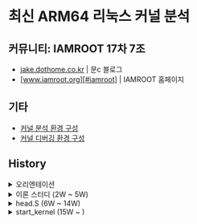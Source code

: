 # 최신 ARM64 리눅스 커널 분석

## 커뮤니티: IAMROOT 17차 7조

* [jake.dothome.co.kr][#moonc] | 문c 블로그
* [www.iamroot.org][#iamroot] | IAMROOT 홈페이지

[#iamroot]: http://www.iamroot.org
[#moonc]: http://jake.dothome.co.kr

## 기타

* [커널 분석 환경 구성](https://www.notion.so/chaoxifer/39d4558faccf499591258b010b6aac28)
* [커널 디버깅 환경 구성](https://github.com/seokbeomKim/iamroot_17th_B/tree/master/aarch64_dev)

## History

<details><summary>오리엔테이션</summary>
<p>

### 1주차

* 2020.08.22, 온라인 세션 (with Zoom)
* [오리엔테이션](./20200822/orientation.md)

</p>
</details>

<details><summary>이론 스터디 (2W ~ 5W)</summary>
<p>
### 2주차

* 2020.08.23, 온라인 세션 (with Zoom)
* ~p153, 태스크 관리 및 메모리 관리
* 스터디 방식 논의

  * 차주 3장, 4장 내용으로 토의 또는 궁금한 내용 정리해올 것

  * 앞으로 매 장절 끝날 때마다 논의하고 넘어가는 것으로 방식 논의

### 3주차

* 2020.09.05, 온라인 세션 (with Zoom)
* 3장 예제 파일 실습

  * [예제 파일 참고](./20200905/chapter_3)

* TO-DO

  * QEMU & Ftrace 이용한 시스템콜 예제 확인

  * 코드로 알아보는 ARM 리눅스 커널 - 1장

### 4주차

* 2020.09.12, 온라인 세션 (with Zoom)

* System Call 구현 실습 ([예제 파일 참고](./20200912/))

  * [환경 구성 가이드(Arm64 커널 & QEMU)](https://www.notion.so/chaoxifer/buildroot-qemu-c115e67902c7490f93c011efa0653b54)

* <<코드로 알아보는 ARM 리눅스 커널>>

  * (~p26) 1.4.4 캐시 일관성의 두 가지 관점

### 5주차

* 2020.09.19, 온라인 세션 (with Zoom)

* <<코드로 알아보는 ARM 리눅스 커널>>

  * (~p52) 1.7.4 버스 프로토콜과 캐시 일관성 인터커넥트

</p>
</details>

<details><summary>head.S (6W ~ 14W)</summary>
<p>

### 6주차

* 2020.09.26, 온라인 세션 (with Zoom)

* Kernel 소스 분석: head.S

  * 커널 및 U-Boot 부트로더 이용한 소스 코드 분석
  * 2.1 ~ 2.1.3 (CPU 부트 모드 저장)
  * Kernel (v5.8.11)
  * U-Boot (master: 1da91d9bcd6e5ef046c1df0d373d0df87b1e8a72)

* 분석 소스코드: https://github.com/seokbeomKim/iamroot_17th_group7/tree/20200926
* 추석 연휴인 관계로 다음 스터디는 10/10일에 진행됩니다.

* 부트로더(u-boot)에서 EFI pe entry 부분을 설정 및 파싱
  - [EFI boot from u-boot to kernel
    start-point](https://github.com/seokbeomKim/iamroot_17th_group7/blob/kernel/Documentation/iamroot/set_efi_pe_before_kernel_start.org)

### 8주차

* 2020.10.10, 온라인 세션 (with Zoom)

* <<코드로 알아보는 ARM 리눅스 커널>>

  * 2.1.4 페이지 테이블 생성

* head.S 에서 사용하는 기본 ARM 어셈블리 언어 재확인

  * 주요 ARM64 어셈블리 명령어: https://courses.cs.washington.edu/courses/cse469/18wi/Materials/arm64.pdf

* 차주에 아래 내용으로 진행하겠습니다.

  * 커널 분석 환경 구성
  * head.S 내에서 사용하는 매크로 분석
  * 2.1.4 페이지 테이블 생성

### 9주차

* 2020.10.17, 온라인 세션 (with Zoom)

* head.S 에서 사용하는 기본 ARM 어셈블리 및 매크로 분석

  * preserve_boot_args (head.S)
  * __inval_dcache_area (cache.S)
  * read_ctr 매크로
	* alternative_if_not 관련 내용으로 분석
	  - http://jake.dothome.co.kr/alternative/
	* CPU capability
	  - http://jake.dothome.co.kr/cpucaps64/

### 10주차

* 2020.10.21, 온라인 세션 (with Zoom)

### 11주차

* 2020.10.31, 온라인 세션 (with Zoom)
* __create_page_tables 분석
  * init_pg_dir, idmap_pg_dir 초기화
* 다음주 토의 내용
  * idmap 에서 VA_BITS < 48 일 때 additional translation level 조정에 대해 토의

### 12주차

* 2020.11.07, 온라인 세션 (with Zoom)
* create_page_tables 리뷰
* __cpu_setup 분석
* __primary_switch (__enable_mmu, __relocate_kernel RELR relocation apply 직전 까지 진행)
* 다음 주 토의 내용
 * __create_page_tables create_table_entry의 이해.
 * __enable_mmu 내부
   * phys_to_ttbr 매크로CONFIG_ARM64_PA_BITS_52 가 적용 될 때의 동작 이해
   * offset_to_ttbr1 매크로CONFIG_ARM64_VA_BITS_52가 적용 될 때의 동작 이해

### 13주차

* 2020.11.14, 온라인 세션 (with Zoom)
  * __relocate_kernel 내 RELR relocations
  * __primary_switched 내 __pi_memset 까지 진행

* 다음 주 진행 내용
  * KASAN 개념
  * kasan_early_init 부터 start_kernel
  * BPF 실습

* 향후 스터디 시작 후/저녁 식사 후/스터디 마무리 시간에 자유롭게
  질의하는 시간을 갖고자 합니다. 이미 진행한 내용에 대해서도 자유롭게
  질문해 주셔도 되니 진도 상황에 관계없이 자유롭게 얘기해주세요

### 14주차

* 2020.11.21, 온라인 세션 (with Zoom)
  * PLT & GOT
	* https://bpsecblog.wordpress.com/2016/03/07/about_got_plt_1/
  * Fixmap
	* http://jake.dothome.co.kr/fixmap/
  * KASLR
	* https://www.workofard.com/2016/05/kaslr-in-the-arm64-kernel/
	* 2GB 보정 이유
	* b2eed9b58811283d00fa861944cb75797d4e52a7
	* KALSR 중 Offset 이용한 범위 지정에 대해 논의

* 다음 주 진행 내용
  * module_range, module_alloc_base 및 21 비트 사용 이유에 대한 논의
	```
	/*
		 * Randomize the module region by setting module_alloc_base to
		 * a PAGE_SIZE multiple in the range [_etext - MODULES_VSIZE,
		 * _stext) . This guarantees that the resulting region still
		 * covers [_stext, _etext], and that all relative branches can
		 * be resolved without veneers.
		 */
		module_range = MODULES_VSIZE - (u64)(_etext - _stext);
		module_alloc_base = (u64)_etext + offset - MODULES_VSIZE;
	module_alloc_base += (module_range * (seed & ((1 << 21) - 1))) >> 21;
	module_alloc_base &= PAGE_MASK;
	```

</p>
</details>

<details><summary>start_kernel (15W ~ )</summary>
<p>

### 15주차, 2020.11.28

* 온라인 세션 (with Zoom), 7명 참석
* start_kernel ~ cgroup_init_early 까지 분석 진행
* 코드 리딩
  * 페이지 테이블 생성 (__create_page_tables) 및 커널 재배치 (__relocate_kernel) 코드 리딩
  * module_range, module_alloc_base 및 21비트 사용 이유에 대한 내용 공유
	* module area에서 커널 stext ~ etext 공간에 접근 가능하도록 설계한 개념 전달
* 논의 내용
  * set_task_stack_and_magic() 에서 최초 커널 스택 마지막에 magic
	value를 기록하는 이유와 overflow가 발생하는 일이 있는가?
	* scheduler에서 magic value를 체크하여 스택이 corrupted 되었는지 확인
  * cgroup 은 무엇이고 어떻게 사용하는가?
	* [https://hwwwi.tistory.com/12](https://hwwwi.tistory.com/12)
	* 실제 docker ID == cgroup ID 로 실습 내용 공유
  * inline assembly 에서의 "memory" 의미
	* memory barrier 의 의미로 해석
	* [문c 블로그 - Inline Assembly](http://jake.dothome.co.kr/inline-assembly/)
	* [KLDP - Inline Assembly](https://wiki.kldp.org/KoreanDoc/html/EmbeddedKernel-KLDP/app3.basic.html)
  * mrs_s, msr_s 등의 매크로에서 __emit_inst가 어떻게 사용되는 것인지
	* .inst directive에서 opcode 로 사용: [ARM-Directives](https://sourceware.org/binutils/docs/as/ARM-Directives.html)
	* arm64 관련 opcode: [AArch64 OPCODES](https://github.com/CAS-Atlantic/AArch64-Encoding/blob/master/AArch64_ops.pdf)

* 다음주 진도 및 논의 내용
  * local_irq_disable() 부터 분석 진행

### 16주차, 2020.12.05

* 온라인 세션 (with Zoom), 7명 참석
* 논의 내용
  * mrs vs. mrs_s vs. __mrs_s
  * p4d_t 타입이 있는 이유: x86 계열에서는 Level 5 까지의 페이지
	테이블을 지원하지만 ARM에서는 Level4 까지밖에 지원하지 못하므로
	임시로 p4d를 만들어 관리하고 있고 실제 `p4d_offset(pgdp, addr)`을
	살펴보면 pgdp 를 단순히 반환하는 것으로 확인할 수 있다.
  * alternative 개념

* 다음 주 진도 및 논의 내용
  * IRQ Descriptor & KPTI 개념 정리
  * 코드 분석 (local_irq() ~)

### 17주차, 2020.12.12

* 온라인 세션 (with Zoom), 7명 참석
* 논의 내용
  * IRQ Descriptor & KPTI 개념 정리
  * crash 확인 방법, ARM 에서의 NMI
  * LTO에 따른 visible attribute 필요한 이유
	* __attribute((externally_visible))
	* LTO(Link Time Optimization) 기능을 사용하는 경우
	  caller(호출측)와 callee(피호출측)의 관계에서 링커가 callee가 한
	  번만 사용된다고 판단되는 경우 caller에 callee를 inline화 하여
	  집어 넣는데 이 때문에 링킹이 안되는 문제가 발생함 수 있다.

	* Externally_Visible

	  This attribute, attached to a global variable or function,
	  nullifies the effect of the -fwhole-program command-line option,
	  so the object remains visible outside the current compilation
	  unit. If -fwhole-program is used together with -flto and gold is
	  used as the linker plugin, externally_visible attributes are
	  automatically added to functions (not variable yet due to a
	  current gold issue) that are accessed outside of LTO objects
	  according to resolution file produced by gold. For other linkers
	  that cannot generate resolution file, explicit
	  externally_visible attributes are still necessary.

  * Meltdown & Spectre 보안 회피 위해 ARM64에서 사용하는 기법
	(KASLR & KPTI 사용하는 이유)
	* [https://www.programmersought.com/article/11512728259/](https://www.programmersought.com/article/11512728259/)

  * init_mm.brk = _end 의미
	* 커널에서의 brk 의미 상 할당을 해놓은 것으로 _end설정 이후에 변할 일이 없음

  * lm_alias와 virt_to_phys 관계 (주석 내용)

* 다음 주 진도
  * Device Tree, start_kernel ~ IRQ INIT 정리
	* [https://github.com/devicetree-org/devicetree-specification/releases/tag/v0.3](https://github.com/devicetree-org/devicetree-specification/releases/tag/v0.3)
  * 다음 주까지 lisa
	qemu[https://futurewei-cloud.github.io/ARM-Datacenter/assets/presentations/lisa-qemu-presentation.pdf](https://futurewei-cloud.github.io/ARM-Datacenter/assets/presentations/lisa-qemu-presentation.pdf)
	로 직접 arm64 커널을 디버깅할 수 있도록 환경
	구성해보겠습니다. 나중에 직접 커널 디버깅을 해보면서 함께 분석하기
	위해서라도 미리 해보면 좋을 것 같습니다.

### 18주차, 2020.12.19

* 온라인 세션 (with Zoom), 9명 참석
* 논의 내용
  * Device Tree 기본 내용 및 Interrupt, Interrupt Controller 관련 DT 내용 정리
  * x86에서의 device tree 사용
  * device tree 에서의 overlay(?)

* 이론 스터디
  ([http://jake.dothome.co.kr/linux_5/](http://jake.dothome.co.kr/linux_5/))
  * ARM64 Page Table Mapping
  * 처음에 32비트로 진행했었는데 64비트 쪽도 함께 진행하겠습니다.

* 다음 주 진도
  * setup_arch()
	* early_fixmap_init()
	* early_ioremap_init()
	* setup_machine_fdt(__fdt_pointer)

### 19주차, 2020.12.26

* 온라인 세션 (with Zoom), 6명 참석

* 논의 내용
  * early ioremap vs. 정규 ioremap의 차이점
    * fixmap (early ioremap) 또는 vmalloc (정규 ioremap) 사용에 따른 차이
  * likely() unlikely()에서 단순하게 레이블로 jmp 것을 비용이 크다고 하는 이유가 무엇인가?
    * https://lwn.net/Articles/412072/ - trace point 가 disable된 경우는 비교 자체가 유의미 하지 않으니까, cost를 0로 만들어 주겠다는 것

* paging_init 이전에 memblock 초기화 하는 이유
  * fixmap을 사용하는 이유는 fixmap영역에 swapper_pg_dir을 temp 처럼 mapping 시켜놓고 사용하려는 의도
  * early ioremap은 paging_init 이전에 디바이스가 메모리에 접근해야 하는 케이스에 대해서 보장하기 위해 사용
  * arm64_memblock_init은 reserved 용으로 사용하며, paging_init 이후에도 정규 할당자를 바로 사용할 수 없기 때문에 paging_init 이후에도 바로 사용할 수 있는 memblock을 여러 subsystem에서 사용
    * http://jake.dothome.co.kr/arm64_memblock_init/
    * http://jake.dothome.co.kr/map64/

* 논의 필요한 내용
  * paging_init 전에 efi 정보를 얻어와야 하는 이유 (논의 필요)
  * paging_init을 early_fixmap_init(), 이후에 하는 이유?
  그냥 paging_init을 미리 하고 fixmap init을 해도 되지 않을까? (논의 필요)

* 이론 스터디
  * ([http://jake.dothome.co.kr/linux_5/](http://jake.dothome.co.kr/linux_5/))
  * ARM64 Page Table Mapping (2장)

* 다음 주 진도
  * jump_label_init()
  * ARM64 Page Table Mapping (3장)

### 20주차, 2020.01.02

* 스터디 미 진행 (연휴)

### 21주차, 2020.01.09

* lisa-qemu 이용한 커널 디버깅 환경 구성
  * 커널만 따로 빌드하여 이미지 업데이트 가능하도록 개선 요구
  * GDB layout 에서의 vertical 기능 지원
    * 에디터에서 GDB 통합 플러그인 지원
  * $kernel_dev/linux/src/scripts/package/builddeb 에서 아래 부분 주석 처리
    ```
	# create_package "$dbg_packagename" "$dbg_dir"
    ```

* 논의 내용
  * always_inline
    * compiler에 의해 inline이 되지 않는 경우에도 항상 inline이 될 수 있도록
	강제하기 위한 속성 (함수에 에러가 있다고 진단되거나 최적화 옵션에 따라
	inline되지 않을 수 있다.)

  * BUILD_BUG_ON 으로 컴파일 타임에 ATOMIC_INIT 으로 테스트 하는 이유
    * 다른 아키텍처에서 locking issue 가 있어 추가한 것으로서 ARM64의 경우는
    한번 초기화 된 이후로 바로 return되므로 불필요한 부분이다.

  * JUMP_LABEL_NOP 만 jump table에서 초기화하는 이유
    * 컴파일러로부터의 nops와 실제 어셈 레벨에서 구현되는 nops 가 다름
    * ARM nops instruction 크기
    * 인텔의 경우 5바이트가 JMP 사이즈, nop이 1바이트부터 8바이트까지 가능(각각
      의미가 있는 실제 인스트럭션이지만 nop처럼 사용할 수 있음),
    * binutil(컴파일러)이 만드는 multi byte nop이랑 intel 레퍼런스 문서에서
      추천하는 multi byte nop이 다르다. 때문에, binutil이 만든 multi byte nop을
      intel 레퍼런스 버젼으로 변환해 주는데, binutil 버젼은 nop에 레지스터
      의존성이 있어서 속도가 더 느리다.
	* https://stackoverflow.com/questions/25545470/long-multi-byte-nops-commonly-understood-macros-or-other-notation
    * http://mail.openjdk.java.net/pipermail/hotspot-compiler-dev/2010-September/003882.html

  * cache bouncing ldrex/strex 이전에 먼저 읽어 확인 후 정상일 때 기록 시도하는
    것이 어떻게 cache bouncing 문제를 해결하는지 논의 - 차주 다시 논의 필요
	* 관련 링크: http://jake.dothome.co.kr/exclusive-loads-and-store/
	* WFE (kernel v3.18 대) 참고
    * 현재는 ldrex/strex 대신에 qspinlock 사용

### 22주차, 2020.01.16

* 커널 분석
  * parse_early_param () ~
  * do_early_param callback 함수를 통해 boot cmdline 파싱 및 초기화
  * linux/init.h - early_param 으로 boot 인자 전달 받아 드라이버에서 처리할 수 있음
  * boot_command_line - fdt 로부터 읽어서 설정 (chosen)

* 논의 내용
  * mcount: http://blog.daum.net/tlos6733/129
  * ldrex & strex, MCS Lock, ticketing lock

* 이론
  * BKL
  * Exclusive loads and store

* 다음 주 진도
  * local_daif_restore() ~
  * memblock 이론 정리 및 zone allocator 공부

### 23주차, 2020.01.23

* 커널 분석 & 이론

  * local_daif_restore () ~ arm64_memblock_init () 이전

  * memblock
    - http://jake.dothome.co.kr/memblock-1/
    - http://jake.dothome.co.kr/memblock-2/

* I2C H/W Specification 세미나

  * I2C protocol 기본 통신 방식

  * 하드웨어 기본 설계 요구사항

* 커널 패치 커밋하는 방법

  * checkpatch.pl & get_maintainer.pl 사용하여 format-patch 생성 패치파일 검토

  * mutt mail-client

* 논의 내용
  * .mmuoff.data.write 코멘트
    * 위치: $linux/arch/arm64/kernel/vmlinux.lds.S::.mmuoff.data.write
    * MMUOFF에서 사용할 데이터를 읽는 이유와 읽을 때 invalidate 를 해줘야 하는 이유
      * https://patchwork.kernel.org/project/linux-arm-kernel/patch/1472059650-591-3-git-send-email-james.morse@arm.com/

* GIC Interrupt
  * 키보드 인터럽트가 한 코어에서만 잡힌다면 해당 인터럽트가 PPI로서 GIC에서 기술되어서인지? NO.
    - PPI는 프로세서에 특정된 인터럽트만 기술하며 일반적으로 주변장치의 인터럽트는 SPI로 등록
    - https://sunshout.tistory.com/1474#:~:text=PPI%20(Private%20Peripheral%20Interrupt)%20%3A,writing%20to%20a%20GICD_SGIR%20register

* memory allocator가 early 단계와 아닌 단계로 나눠지는 이유
  - SMP 환경에서 쓸 수 있는 메모리 할당자를 위해 충분히 초기화 되지 않았기 때문
  - $Linux/Documentation/core-api/boot-time-mm.rst 참고

* __tlbi 에서 alternative 코드 들어간 이유
  - 관련 커밋 참고: https://github.com/torvalds/linux/commit/d9ff80f83ecbf4cbdf56d32d01c312498e4fb1cd

* memblock 에서 physmem 은 사용 아예 안하는가
  - struct memblock 에만 제거되었으며 특정 아키텍처를 위해 Kconfig 및 API는 남겨두고 있음

</p>
</details>
